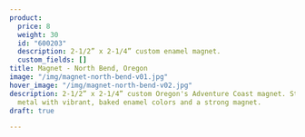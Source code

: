 ```yaml
---
product:
  price: 8
  weight: 30
  id: "600203"
  description: 2-1/2” x 2-1/4” custom enamel magnet.
  custom_fields: []
title: Magnet - North Bend, Oregon
image: "/img/magnet-north-bend-v01.jpg"
hover_image: "/img/magnet-north-bend-v02.jpg"
description: 2-1/2” x 2-1/4” custom Oregon's Adventure Coast magnet. Sturdy, embossed
  metal with vibrant, baked enamel colors and a strong magnet.
draft: true

---
```

